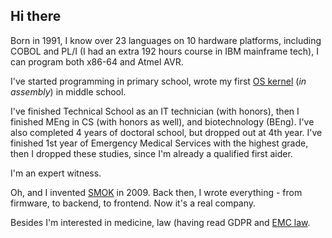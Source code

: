 ## Hi there

Born in 1991, I know over 23 languages on 10 hardware platforms, including COBOL and PL/I (I had an extra 192 hours course in IBM mainframe tech), I can program both x86-64 and Atmel AVR.

I've started programming in primary school, wrote my first [OS kernel](https://github.com/piotrmaslanka/miaos) (*in assembly*) in middle school.

I've finished Technical School as an IT technician (with honors), then I finished MEng in CS (with honors as well), and biotechnology (BEng). I've also completed 4 years of doctoral school, but dropped out at 4th year.
I've finished 1st year of Emergency Medical Services with the highest grade, then I dropped these studies, since I'm already a qualified first aider.

I'm an expert witness.

Oh, and I invented [SMOK](https://github.com/smok-serwis) in 2009. Back then, I wrote everything - from firmware, to backend, to frontend. Now it's a real company.

Besides I'm interested in medicine, law (having read GDPR and [EMC law](2014/30/UE).

